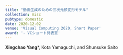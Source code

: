 ```yaml
---
title: "動画生成のための三次元顔変形モデル"
collection: misc
pubtype: domestic
date: 2020-12-02
venue: 'Visual Computing 2020, Short Paper'
award: '- VCショート発表賞'
---
```


**Xingchao Yang***, Kota Yamaguchi, and Shunsuke Saito
